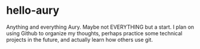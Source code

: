 # hello-aury
Anything and everything Aury. 
Maybe not EVERYTHING but a start. I plan on using Github to organize my thoughts, perhaps practice some technical projects in the future, and actually learn how others use git.

